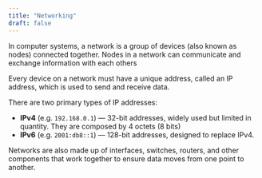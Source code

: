 ```yaml
---
title: "Networking"
draft: false
---
```


In computer systems, a network is a group of devices (also known as nodes) connected together. Nodes in a network can communicate and exchange information with each others

Every device on a network must have a unique address, called an IP address, which is used to send and receive data.

There are two primary types of IP addresses:

- **IPv4** (e.g. `192.168.0.1`) — 32-bit addresses, widely used but limited in quantity. They are composed by 4 octets (8 bits)
- **IPv6** (e.g. `2001:db8::1`) — 128-bit addresses, designed to replace IPv4.

Networks are also made up of interfaces, switches, routers, and other components that work together to ensure data moves from one point to another.
